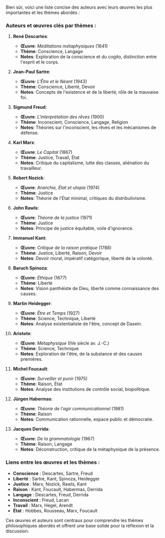 Bien sûr, voici une liste concise des auteurs avec leurs œuvres les plus importantes et les thèmes abordés :

### Auteurs et œuvres clés par thèmes :

1. **René Descartes**:
   - **Œuvre**: *Méditations métaphysiques* (1641)
   - **Thème**: Conscience, Langage
   - **Notes**: Exploration de la conscience et du cogito, distinction entre l'esprit et le corps.

2. **Jean-Paul Sartre**:
   - **Œuvre**: *L'Être et le Néant* (1943)
   - **Thème**: Conscience, Liberté, Devoir
   - **Notes**: Concepts de l'existence et de la liberté, rôle de la mauvaise foi.

3. **Sigmund Freud**:
   - **Œuvre**: *L'interprétation des rêves* (1900)
   - **Thème**: Inconscient, Conscience, Langage, Religion
   - **Notes**: Théories sur l'inconscient, les rêves et les mécanismes de défense.

4. **Karl Marx**:
   - **Œuvre**: *Le Capital* (1867)
   - **Thème**: Justice, Travail, État
   - **Notes**: Critique du capitalisme, lutte des classes, aliénation du travailleur.

5. **Robert Nozick**:
   - **Œuvre**: *Anarchie, État et utopie* (1974)
   - **Thème**: Justice
   - **Notes**: Théorie de l'État minimal, critiques du distributivisme.

6. **John Rawls**:
   - **Œuvre**: *Théorie de la justice* (1971)
   - **Thème**: Justice
   - **Notes**: Principe de justice équitable, voile d'ignorance.

7. **Immanuel Kant**:
   - **Œuvre**: *Critique de la raison pratique* (1788)
   - **Thème**: Justice, Liberté, Raison, Devoir
   - **Notes**: Devoir moral, impératif catégorique, liberté de la volonté.

8. **Baruch Spinoza**:
   - **Œuvre**: *Éthique* (1677)
   - **Thème**: Liberté
   - **Notes**: Vision panthéiste de Dieu, liberté comme connaissance des causes.

9. **Martin Heidegger**:
   - **Œuvre**: *Être et Temps* (1927)
   - **Thème**: Science, Technique, Liberté
   - **Notes**: Analyse existentialiste de l'être, concept de Dasein.

10. **Aristote**:
    - **Œuvre**: *Métaphysique* (IVe siècle av. J.-C.)
    - **Thème**: Science, Technique
    - **Notes**: Exploration de l'être, de la substance et des causes premières.

11. **Michel Foucault**:
    - **Œuvre**: *Surveiller et punir* (1975)
    - **Thème**: Raison, État
    - **Notes**: Analyse des institutions de contrôle social, biopolitique.

12. **Jürgen Habermas**:
    - **Œuvre**: *Théorie de l'agir communicationnel* (1981)
    - **Thème**: Raison
    - **Notes**: Communication rationnelle, espace public et démocratie.

13. **Jacques Derrida**:
    - **Œuvre**: *De la grammatologie* (1967)
    - **Thème**: Raison, Langage
    - **Notes**: Déconstruction, critique de la métaphysique de la présence.

### Liens entre les œuvres et les thèmes :

- **Conscience** : Descartes, Sartre, Freud
- **Liberté** : Sartre, Kant, Spinoza, Heidegger
- **Justice** : Marx, Nozick, Rawls, Kant
- **Raison** : Kant, Foucault, Habermas, Derrida
- **Langage** : Descartes, Freud, Derrida
- **Inconscient** : Freud, Lacan
- **Travail** : Marx, Hegel, Arendt
- **État** : Hobbes, Rousseau, Marx, Foucault

Ces œuvres et auteurs sont centraux pour comprendre les thèmes philosophiques abordés et offrent une base solide pour la réflexion et la discussion.
